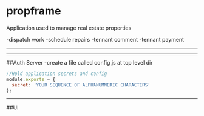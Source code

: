 # propframe

Application used to manage real estate properties

-dispatch work
-schedule repairs
-tennant comment
-tennant payment

---
---

##Auth Server
-create a file called config.js at top level dir

```javascript
//Hold application secrets and config
module.exports = {
  secret: 'YOUR SEQUENCE OF ALPHANUMNERIC CHARACTERS'
};
```

---

##UI

